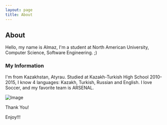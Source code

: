 ```yaml
---
layout: page
title: About
---
```

## About
Hello, my name is Almaz, I'm a student at North American University, Computer Science, Software Engineering. ;)

### My Information
I'm from Kazakhstan, Atyrau. Studied at Kazakh-Turkish High School 2010-2015, I know 4 languages: Kazakh, Turkish, Russian and English.
I love Soccer, and my favorite team is ARSENAL.

![Image](/atukenov.github.io/img/profile-img.jpg "Almaz")

Thank You!

Enjoy!!!

